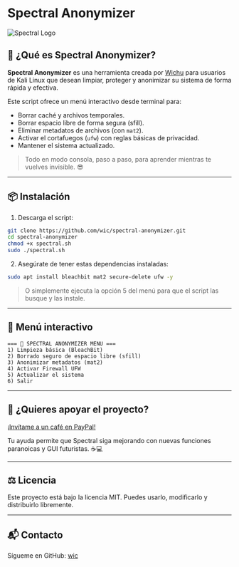 # Spectral Anonymizer

![Spectral Logo](https://img.shields.io/badge/Security-Anonymous-green?style=flat-square)

## 👻 ¿Qué es Spectral Anonymizer?
**Spectral Anonymizer** es una herramienta creada por [Wichu](https://github.com/wic) para usuarios de Kali Linux que desean limpiar, proteger y anonimizar su sistema de forma rápida y efectiva.

Este script ofrece un menú interactivo desde terminal para:
- Borrar caché y archivos temporales.
- Borrar espacio libre de forma segura (sfill).
- Eliminar metadatos de archivos (con `mat2`).
- Activar el cortafuegos (`ufw`) con reglas básicas de privacidad.
- Mantener el sistema actualizado.

> Todo en modo consola, paso a paso, para aprender mientras te vuelves invisible. 😎

---

## 📦 Instalación

1. Descarga el script:
```bash
git clone https://github.com/wic/spectral-anonymizer.git
cd spectral-anonymizer
chmod +x spectral.sh
sudo ./spectral.sh
```

2. Asegúrate de tener estas dependencias instaladas:
```bash
sudo apt install bleachbit mat2 secure-delete ufw -y
```

> O simplemente ejecuta la opción 5 del menú para que el script las busque y las instale.

---

## 🧪 Menú interactivo

```text
=== 🚀 SPECTRAL ANONYMIZER MENU ===
1) Limpieza básica (BleachBit)
2) Borrado seguro de espacio libre (sfill)
3) Anonimizar metadatos (mat2)
4) Activar Firewall UFW
5) Actualizar el sistema
6) Salir
```

---

## 💸 ¿Quieres apoyar el proyecto?

[¡Invítame a un café en PayPal!](https://paypal.me/isragd)

Tu ayuda permite que Spectral siga mejorando con nuevas funciones paranoicas y GUI futuristas. ☕💻

---

## ⚖️ Licencia

Este proyecto está bajo la licencia MIT. Puedes usarlo, modificarlo y distribuirlo libremente.

---

## 📬 Contacto

Sígueme en GitHub: [wic](https://github.com/wic)
